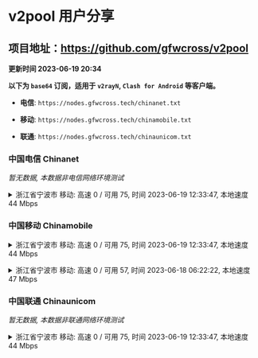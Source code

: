 # v2pool 用户分享
## 项目地址：<https://github.com/gfwcross/v2pool>
**更新时间 2023-06-19 20:34**


**以下为 `base64` 订阅，适用于 `v2rayN`, `Clash for Android` 等客户端。**

- **电信**: `https://nodes.gfwcross.tech/chinanet.txt`

- **移动**: `https://nodes.gfwcross.tech/chinamobile.txt`

- **联通**: `https://nodes.gfwcross.tech/chinaunicom.txt`


### 中国电信 Chinanet
<i>暂无数据, 本数据非电信网络环境测试</i>
<details><summary>浙江省宁波市 移动: 高速 0 / 可用 75, 时间 2023-06-19 12:33:47, 本地速度 44 Mbps</summary><p>可用节点订阅：https://transfer.sh/DRoj0nsOOe/running.txt<br>高速节点订阅：https://transfer.sh/vR5MpVfWNx/good.txt<br>低延迟节点订阅：https://transfer.sh/1bg590fU8u/low_delay.txt</p></details>
<p></p>

### 中国移动 Chinamobile
<details><summary>浙江省宁波市 移动: 高速 0 / 可用 75, 时间 2023-06-19 12:33:47, 本地速度 44 Mbps</summary><p>可用节点订阅：https://transfer.sh/DRoj0nsOOe/running.txt<br>高速节点订阅：https://transfer.sh/vR5MpVfWNx/good.txt<br>低延迟节点订阅：https://transfer.sh/1bg590fU8u/low_delay.txt</p></details>
<p></p><details><summary>浙江省宁波市 移动: 高速 0 / 可用 57, 时间 2023-06-18 06:22:22, 本地速度 47 Mbps</summary><p>可用节点订阅：https://transfer.sh/EGMLfDzb7x/running.txt<br>高速节点订阅：https://transfer.sh/I7Lo074rzn/good.txt<br>低延迟节点订阅：https://transfer.sh/O0rvudTkmm/low_delay.txt</p></details>
<p></p>

### 中国联通 Chinaunicom
<i>暂无数据, 本数据非联通网络环境测试</i>
<details><summary>浙江省宁波市 移动: 高速 0 / 可用 75, 时间 2023-06-19 12:33:47, 本地速度 44 Mbps</summary><p>可用节点订阅：https://transfer.sh/DRoj0nsOOe/running.txt<br>高速节点订阅：https://transfer.sh/vR5MpVfWNx/good.txt<br>低延迟节点订阅：https://transfer.sh/1bg590fU8u/low_delay.txt</p></details>
<p></p>